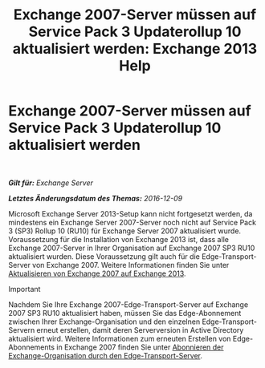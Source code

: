 ﻿---
title: 'Exchange 2007-Server müssen auf Service Pack 3 Updaterollup 10 aktualisiert werden: Exchange 2013 Help'
TOCTitle: Exchange 2007-Server müssen auf Service Pack 3 Updaterollup 10 aktualisiert werden
ms:assetid: b8028a00-c451-412e-86f2-1669f6eee8fc
ms:mtpsurl: https://technet.microsoft.com/de-de/library/ms.exch.setupreadiness.e15e12coexistenceminversionrequirement(v=EXCHG.150)
ms:contentKeyID: 50476548
ms.date: 04/24/2018
mtps_version: v=EXCHG.150
ms.translationtype: HT
---

# Exchange 2007-Server müssen auf Service Pack 3 Updaterollup 10 aktualisiert werden

 

_**Gilt für:** Exchange Server_

_**Letztes Änderungsdatum des Themas:** 2016-12-09_

Microsoft Exchange Server 2013-Setup kann nicht fortgesetzt werden, da mindestens ein Exchange Server 2007-Server noch nicht auf Service Pack 3 (SP3) Rollup 10 (RU10) für Exchange Server 2007 aktualisiert wurde. Voraussetzung für die Installation von Exchange 2013 ist, dass alle Exchange 2007-Server in Ihrer Organisation auf Exchange 2007 SP3 RU10 aktualisiert wurden. Diese Voraussetzung gilt auch für die Edge-Transport-Server von Exchange 2007. Weitere Informationen finden Sie unter [Aktualisieren von Exchange 2007 auf Exchange 2013](upgrade-from-exchange-2007-to-exchange-2013-exchange-2013-help.md).


> [!IMPORTANT]
> Nachdem Sie Ihre Exchange 2007-Edge-Transport-Server auf Exchange 2007 SP3 RU10 aktualisiert haben, müssen Sie das Edge-Abonnement zwischen Ihrer Exchange-Organisation und den einzelnen Edge-Transport-Servern erneut erstellen, damit deren Serverversion in Active Directory aktualisiert wird. Weitere Informationen zum erneuten Erstellen von Edge-Abonnements in Exchange 2007 finden Sie unter <A href="https://go.microsoft.com/fwlink/?linkid=282699">Abonnieren der Exchange-Organisation durch den Edge-Transport-Server</A>.


